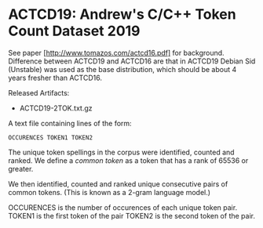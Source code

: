 # ACTCD19: Andrew's C/C++ Token Count Dataset 2019

See paper [http://www.tomazos.com/actcd16.pdf] for background.  Difference between ACTCD19 and ACTCD16 are that in ACTCD19 Debian Sid (Unstable) was used as the base distribution, which should be about 4 years fresher than ACTCD16.

Released Artifacts:

- ACTCD19-2TOK.txt.gz

A text file containing lines of the form:

    OCCURENCES TOKEN1 TOKEN2

The unique token spellings in the corpus were identified, counted and ranked.  We define a *common token* as a token that has a rank of 65536 or greater.

We then identified, counted and ranked unique consecutive pairs of common tokens.  (This is known as a 2-gram language model.)

OCCURENCES is the number of occurences of each unique token pair.
TOKEN1 is the first token of the pair
TOKEN2 is the second token of the pair.

